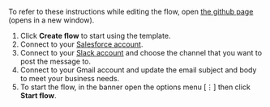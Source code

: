 To refer to these instructions while editing the flow, open [the github page](https://github.com/ot4i/app-connect-templates/blob/master/resources/markdown/Send%20Gmail%20message%20for%20a%20new%20Salesforce%20Lead%20or%20a%20Slack%20message%20if%20email%20address%20is%20missing_instructions.md) (opens in a new window).

1. Click **Create flow** to start using the template.
1. Connect to your [Salesforce account](https://developer.ibm.com/integration/docs/app-connect/how-to-guides-for-apps/use-ibm-app-connect-salesforce/).
1. Connect to your [Slack account](https://developer.ibm.com/integration/docs/app-connect/how-to-guides-for-apps/use-ibm-app-connect-slack/) and choose the channel that you want to post the message to.
1. Connect to your Gmail account and update the email subject and body to meet your business needs.
1. To start the flow, in the banner open the options menu [&#8942;] then click **Start flow**.
